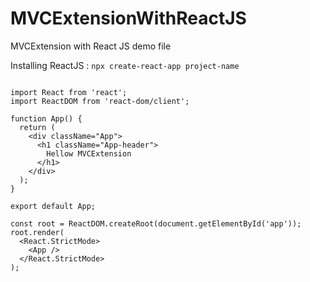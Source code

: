 # MVCExtensionWithReactJS
MVCExtension with React JS demo file

Installing ReactJS : ``` npx create-react-app project-name ```

```JS

import React from 'react';
import ReactDOM from 'react-dom/client';

function App() {
  return (
    <div className="App">
      <h1 className="App-header">
        Hellow MVCExtension
      </h1>
    </div>
  );
}

export default App;

const root = ReactDOM.createRoot(document.getElementById('app'));
root.render(
  <React.StrictMode>
    <App />
  </React.StrictMode>
);

```
